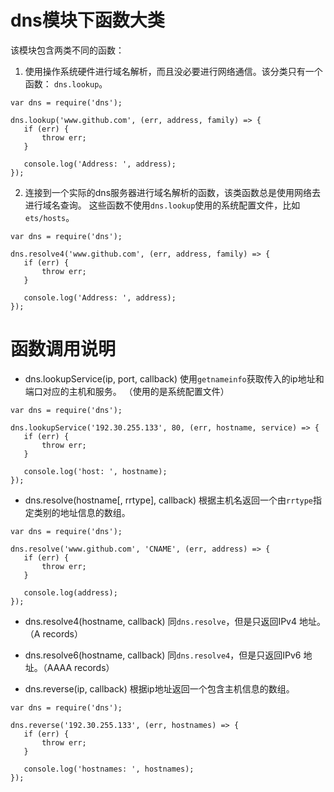# dns模块下函数大类
该模块包含两类不同的函数：
 1. 使用操作系统硬件进行域名解析，而且没必要进行网络通信。该分类只有一个函数：
 `dns.lookup`。

 ```
 var dns = require('dns');

 dns.lookup('www.github.com', (err, address, family) => {
	if (err) {
		throw err;
	}

	console.log('Address: ', address);
 });
 ```

 2. 连接到一个实际的dns服务器进行域名解析的函数，该类函数总是使用网络去进行域名查询。
 这些函数不使用`dns.lookup`使用的系统配置文件，比如`ets/hosts`。

 ```
 var dns = require('dns');

 dns.resolve4('www.github.com', (err, address, family) => {
 	if (err) {
 		throw err;
 	}

 	console.log('Address: ', address);
 });
 ```

# 函数调用说明
 - dns.lookupService(ip, port, callback)
 使用`getnameinfo`获取传入的ip地址和端口对应的主机和服务。
 （使用的是系统配置文件）

 ```
 var dns = require('dns');

 dns.lookupService('192.30.255.133', 80, (err, hostname, service) => {
 	if (err) {
 		throw err;
 	}

 	console.log('host: ', hostname);
 });
 ```

 - dns.resolve(hostname[, rrtype], callback)
 根据主机名返回一个由`rrtype`指定类别的地址信息的数组。

 ```
 var dns = require('dns');

 dns.resolve('www.github.com', 'CNAME', (err, address) => {
	if (err) {
		throw err;
	}

	console.log(address);
 });
 ```

 - dns.resolve4(hostname, callback)
 同`dns.resolve`，但是只返回IPv4 地址。（A records）

 - dns.resolve6(hostname, callback)
 同`dns.resolve4`，但是只返回IPv6 地址。（AAAA records）

 - dns.reverse(ip, callback)
 根据ip地址返回一个包含主机信息的数组。

 ```
 var dns = require('dns');

 dns.reverse('192.30.255.133', (err, hostnames) => {
 	if (err) {
 		throw err;
 	}

 	console.log('hostnames: ', hostnames);
 });
 ```